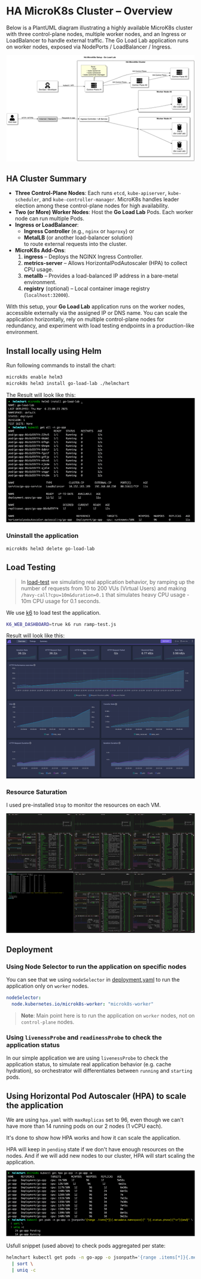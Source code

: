 # HA MicroK8s Cluster – Overview

Below is a PlantUML diagram illustrating a highly available MicroK8s cluster with three control-plane nodes, multiple worker nodes, and an Ingress or LoadBalancer to handle external traffic. The Go Load Lab application runs on worker nodes, exposed via NodePorts / LoadBalancer / Ingress.

![HA MicroK8s Cluster](../assets/ha-microk8s.png)

## HA Cluster Summary

- **Three Control-Plane Nodes**: Each runs `etcd`, `kube-apiserver`, `kube-scheduler`, and `kube-controller-manager`. MicroK8s handles leader election among these control-plane nodes for high availability.
- **Two (or More) Worker Nodes**: Host the **Go Load Lab** Pods. Each worker node can run multiple Pods.  
- **Ingress or LoadBalancer**:  
  - **Ingress Controller** (e.g., `nginx` or `haproxy`) or  
  - **MetalLB** (or another load-balancer solution)  
  to route external requests into the cluster.  
- **MicroK8s Add-Ons**:  
  1. **ingress** – Deploys the NGINX Ingress Controller.  
  2. **metrics-server** – Allows HorizontalPodAutoscaler (HPA) to collect CPU usage.  
  3. **metallb** – Provides a load-balanced IP address in a bare-metal environment.  
  4. **registry** (optional) – Local container image registry (`localhost:32000`).  

With this setup, your **Go Load Lab** application runs on the worker nodes, accessible externally via the assigned IP or DNS name. You can scale the application horizontally, rely on multiple control-plane nodes for redundancy, and experiment with load testing endpoints in a production-like environment.

## Install locally using Helm

Run following commands to install the chart:

```bash
microk8s enable helm3
microk8s helm3 install go-load-lab ./helmchart
```

The Result will look like this:
![go-load-lab-k8s-result](../assets/go-load-lab-k8s.png)

### Uninstall the application

```bash
microk8s helm3 delete go-load-lab
```


## Load Testing

> In [load-test](../load-test/ramp-test.js) we simulating real application behavior, by ramping up the number of requests from 10 to 200 VUs (Virtual Users) and making `/havy-call?cpu=10m&duration=0.1` that simulates heavy CPU usage - 10m CPU usage for 0.1 seconds.

We use [k6](https://k6.io/) to load test the application.

```bash
K6_WEB_DASHBOARD=true k6 run ramp-test.js
```

Result will look like this:
![k6-result](../assets/k6-result.png)

### Resource Saturation

I used pre-installed `btop` to monitor the resources on each VM.

![cluster-saturation](../assets/cluster-saturation.png)


## Deployment

### Using Node Selector to run the application on specific nodes

You can see that we using `nodeSelector` in [deployment.yaml](../helmchart/templates/deployment.yaml) to run the application only on `worker` nodes.

```yaml
nodeSelector:
  node.kubernetes.io/microk8s-worker: "microk8s-worker"
```

> **Note**: Main point here is to run the application on `worker` nodes, not on `control-plane` nodes.

### Using `livenessProbe` and `readinessProbe` to check the application status

In our simple application we are using `livenessProbe` to check the application status, to simulate real application behavior (e.g. cache hydration), so orchestrator will differentiates between `running` and `starting` pods.


## Using Horizontal Pod Autoscaler (HPA) to scale the application

We are using `hpa.yaml` with `maxReplicas` set to 96, even though we can't have more than 14 running pods on our 2 nodes (1 vCPU each).

It's done to show how HPA works and how it can scale the application.

HPA will keep in `pending` state if we don't have enough resources on the nodes. And if we will add new nodes to our cluster, HPA will start scaling the application.

![hpa-pending](../assets/hpa-pending.png)

Usfull snippet (used above) to check pods aggregated per state:

```bash
helmchart kubectl get pods -n go-app -o jsonpath='{range .items[*]}{.metadata.namespace}{" "}{.status.phase}{"\n"}{end}' \
  | sort \
  | uniq -c
```





